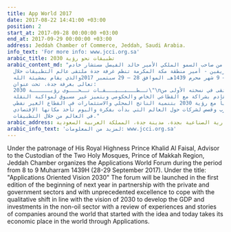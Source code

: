 ```yaml
---
title: App World 2017
date: 2017-08-22 14:41:00 +03:00
position: 2
start_at: 2017-09-28 00:00:00 +03:00
end_at: 2017-09-29 00:00:00 +03:00
address: Jeddah Chamber of Commerce, Jeddah, Saudi Arabia.
info_text: 'For more info: www.jcci.org.sa'
arabic_title: تطبيقات نحو رؤية 2030
arabic_content_md: "برعاية كريمة من صاحب السمو الملكي الأمير خالد الفيصل مستشار خادم
  الحرمين الشريفين - أمير منطقة مكة المكرمة تنظم غرفة جدة ملتقى عالم التطبيقات خلال
  الفترة من 8 – 9 شهر محرم 1439هـ الموافق 28 – 29 سبتمبر 2017والذي يقام بمشيئة الله
  تعالى بغرفة جدة. تحت عنوان:                                                                                                                                                                                                       \n\"
  تــطـــبــيـــقـات نــحـــوى رؤيــــــة 2030\"\nسينطلق الملتقى في نسخته الأولى من
  بداية العام القادم بشراكة مع القطاعي الخاص والحكومي وبتميز غير مسبوق لمواكبة النقلة
  النوعية تماشياً مع رؤية 2030 بتنمية الناتج المحلي والاستثمارات في القطاع الغير نفطي
  مع استعراض تجارب وقصص لشركات حول العالم التي بدأت بفكرة واليوم تأخذ مكانها الإقتصادي
  في العالم من خلال التطبيقات."
arabic_address: الغرفة التجارية الصناعية بجدة، مدينة جدة، المملكة العربية السعودية
arabic_info_text: 'لمزيد من المعلومات: www.jcci.org.sa'
---
```


Under the patronage of His Royal Highness Prince Khalid Al Faisal, Advisor to the Custodian of the Two Holy Mosques, Prince of Makkah Region, Jeddah Chamber organizes the Applications World Forum during the period from 8 to 9 Muharram 1439H (28-29 September 2017). Under the title:
"Applications Oriented Vision 2030"
The forum will be launched in the first edition of the beginning of next year in partnership with the private and government sectors and with unprecedented excellence to cope with the qualitative shift in line with the vision of 2030 to develop the GDP and investments in the non-oil sector with a review of experiences and stories of companies around the world that started with the idea and today takes its economic place in the world through Applications.